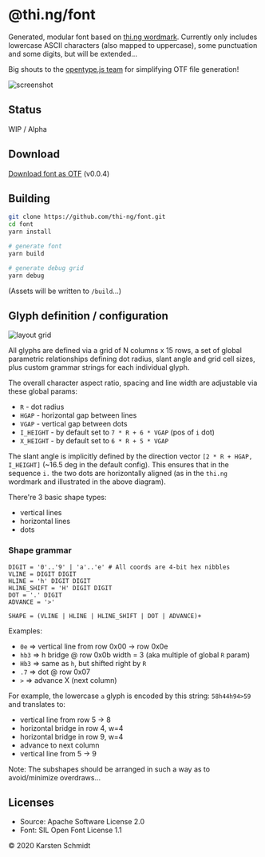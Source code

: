# @thi.ng/font

Generated, modular font based on [thi.ng
wordmark](https://github.com/thi-ng/branding/). Currently only includes
lowercase ASCII characters (also mapped to uppercase), some punctuation
and some digits, but will be extended...

Big shouts to the [opentype.js team](https://opentype.js.org/) for
simplifying OTF file generation!

![screenshot](https://raw.githubusercontent.com/thi-ng/font/master/assets/0.0.4.png)

## Status

WIP / Alpha

## Download

[Download font as OTF](./font/thing-regular-0.0.4.otf) (v0.0.4)

## Building

```bash
git clone https://github.com/thi-ng/font.git
cd font
yarn install

# generate font
yarn build

# generate debug grid
yarn debug
```

(Assets will be written to `/build`...)

## Glyph definition / configuration

![layout grid](https://raw.githubusercontent.com/thi-ng/font/master/assets/grid.png)

All glyphs are defined via a grid of N columns x 15 rows, a set of
global parametric relationships defining dot radius, slant angle and
grid cell sizes, plus custom grammar strings for each individual glyph.

The overall character aspect ratio, spacing and line width are
adjustable via these global params:

- `R` - dot radius
- `HGAP` - horizontal gap between lines
- `VGAP` - vertical gap between dots
- `I_HEIGHT` - by default set to `7 * R + 6 * VGAP` (pos of `i` dot)
- `X_HEIGHT` - by default set to `6 * R + 5 * VGAP`

The slant angle is implicitly defined by the direction vector `[2 * R +
HGAP, I_HEIGHT]` (~16.5 deg in the default config). This ensures that in the
sequence `i.` the two dots are horizontally aligned (as in the `thi.ng`
wordmark and illustrated in the above diagram).

There're 3 basic shape types:

- vertical lines
- horizontal lines
- dots

### Shape grammar

```text
DIGIT = '0'..'9' | 'a'..'e' # All coords are 4-bit hex nibbles
VLINE = DIGIT DIGIT
HLINE = 'h' DIGIT DIGIT
HLINE_SHIFT = 'H' DIGIT DIGIT
DOT = '.' DIGIT
ADVANCE = '>'

SHAPE = (VLINE | HLINE | HLINE_SHIFT | DOT | ADVANCE)+
```

Examples:

- `0e` => vertical line from row 0x00 -> row 0x0e
- `hb3` => h bridge @ row 0x0b width = 3 (aka multiple of global `R`
  param)
- `Hb3` => same as `h`, but shifted right by `R`
- `.7` => dot @ row 0x07
- `>` => advance X (next column)

For example, the lowercase `a` glyph is encoded by this string:
`58h44h94>59` and translates to:

- vertical line from row 5 -> 8
- horizontal bridge in row 4, w=4
- horizontal bridge in row 9, w=4
- advance to next column
- vertical line from 5 -> 9

Note: The subshapes should be arranged in such a way as to
avoid/minimize overdraws...

## Licenses

- Source: Apache Software License 2.0
- Font: SIL Open Font License 1.1

&copy; 2020 Karsten Schmidt
